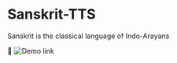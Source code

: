 # Sanskrit-TTS
Sanskrit is the classical language of Indo-Arayans

🔗 ![Demo link](https://satyamv7-sanskrit-tts.hf.space/)
